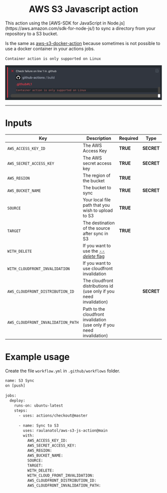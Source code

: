 <div align="center">
    <h1>AWS S3 Javascript action</h1>
</div>

<p>This action using the [AWS-SDK for JavaScript in Node.js](https://aws.amazon.com/sdk-for-node-js/) to sync a directory from your repository to a S3 bucket.</p>

Is the same as [aws-s3-docker-action](https://github.com/raulanatol/aws-s3-docker-action) because sometimes is not possible to use a docker container in your actions jobs.

`Container action is only supported on Linux`

![Container action is only supported on Linux](docs/container-error.png)

---

# Inputs

| Key | Description | Required | Type |
| --- | ----------- | -------- | ---- |
| `AWS_ACCESS_KEY_ID` | The  AWS Access Key | **TRUE** | **SECRET** |
| `AWS_SECRET_ACCESS_KEY` | The AWS secret access key | **TRUE** | **SECRET** |
| `AWS_REGION` | The region of the bucket | **TRUE** | |
| `AWS_BUCKET_NAME` | The bucket to sync | **TRUE** | **SECRET** |
| `SOURCE` | Your local file path that you wish to upload to S3 | **TRUE** | |
| `TARGET` | The destination of the source after sync in S3 | **TRUE** | |
| `WITH_DELETE` | If you want to use the [*--delete* flag](https://docs.aws.amazon.com/cli/latest/reference/s3/sync.html#synopsis) | | | 
| `WITH_CLOUDFRONT_INVALIDATION` | If you want to use cloudfront invalidation | | |
| `AWS_CLOUDFRONT_DISTRIBUTION_ID` | The cloudfront distributions id (use only if you need invalidation) | | **SECRET** |  
| `AWS_CLOUDFRONT_INVALIDATION_PATH` | Path to the cloudfront invalidation (use only if you need invalidation) | | |  

# Example usage

Create the file `workflow.yml` in `.github/workflows` folder.

```
name: S3 Sync
on [push]

jobs:
  deploy:
    runs-on: ubuntu-latest
    steps:
      - uses: actions/checkout@master

      - name: Sync to S3
        uses: raulanatol/aws-s3-js-action@main
        with:
          AWS_ACCESS_KEY_ID:
          AWS_SECRET_ACCESS_KEY:
          AWS_REGION: 
          AWS_BUCKET_NAME: 
          SOURCE: 
          TARGET: 
          WITH_DELETE: 
          WITH_CLOUD_FRONT_INVALIDATION: 
          AWS_CLOUDFRONT_DISTRIBUTION_ID: 
          AWS_CLOUDFRONT_INVALIDATION_PATH:
```
